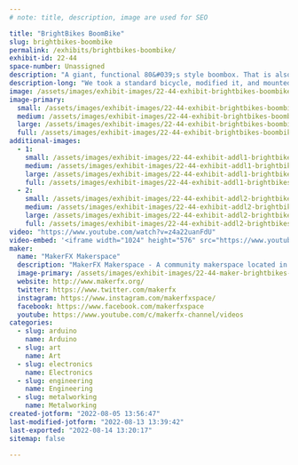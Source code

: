 ```yaml
---
# note: title, description, image are used for SEO

title: "BrightBikes BoomBike"
slug: brightbikes-boombike
permalink: /exhibits/brightbikes-boombike/
exhibit-id: 22-44
space-number: Unassigned
description: "A giant, functional 80&#039;s style boombox. That is also a bike!"
description-long: "We took a standard bicycle, modified it, and mounted a giant, functional 80&#039;s style boombox to the front. The BoomBike features a 900 watt sound system, and more than 16,000 LEDS!"
image: /assets/images/exhibit-images/22-44-exhibit-brightbikes-boombike-boombike-large.PNG
image-primary: 
  small: /assets/images/exhibit-images/22-44-exhibit-brightbikes-boombike-boombike-small.PNG
  medium: /assets/images/exhibit-images/22-44-exhibit-brightbikes-boombike-boombike-medium.PNG
  large: /assets/images/exhibit-images/22-44-exhibit-brightbikes-boombike-boombike-large.PNG
  full: /assets/images/exhibit-images/22-44-exhibit-brightbikes-boombike-boombike-full.PNG
additional-images: 
  - 1:
    small: /assets/images/exhibit-images/22-44-exhibit-addl1-brightbikes-boombike-21-180-exhibit-addl1-brightbikes-boombike-immerse-boombike-orlando-weekly-large-small.jpg
    medium: /assets/images/exhibit-images/22-44-exhibit-addl1-brightbikes-boombike-21-180-exhibit-addl1-brightbikes-boombike-immerse-boombike-orlando-weekly-large-medium.jpg
    large: /assets/images/exhibit-images/22-44-exhibit-addl1-brightbikes-boombike-21-180-exhibit-addl1-brightbikes-boombike-immerse-boombike-orlando-weekly-large-large.jpg
    full: /assets/images/exhibit-images/22-44-exhibit-addl1-brightbikes-boombike-21-180-exhibit-addl1-brightbikes-boombike-immerse-boombike-orlando-weekly-large-full.jpg
  - 2:
    small: /assets/images/exhibit-images/22-44-exhibit-addl2-brightbikes-boombike-21-180-exhibit-addl2-brightbikes-boombike-img-3226-large-small.jpg
    medium: /assets/images/exhibit-images/22-44-exhibit-addl2-brightbikes-boombike-21-180-exhibit-addl2-brightbikes-boombike-img-3226-large-medium.jpg
    large: /assets/images/exhibit-images/22-44-exhibit-addl2-brightbikes-boombike-21-180-exhibit-addl2-brightbikes-boombike-img-3226-large-large.jpg
    full: /assets/images/exhibit-images/22-44-exhibit-addl2-brightbikes-boombike-21-180-exhibit-addl2-brightbikes-boombike-img-3226-large-full.jpg
video: "https://www.youtube.com/watch?v=z4a22uanFdU"
video-embed: '<iframe width="1024" height="576" src="https://www.youtube.com/embed/z4a22uanFdU?feature=oembed" frameborder="0" allow="accelerometer; autoplay; clipboard-write; encrypted-media; gyroscope; picture-in-picture" allowfullscreen title="Experience the BoomBike at Maker Faire Orlando 2021"></iframe>'
maker: 
  name: "MakerFX Makerspace"
  description: "MakerFX Makerspace - A community makerspace located in Orlando, FL with the tools, resources and community to help you bring your idea to life!"
  image-primary: /assets/images/exhibit-images/22-44-maker-brightbikes-boombike-oip-medium.jpg
  website: http://www.makerfx.org/
  twitter: https://www.twitter.com/makerfx
  instagram: https://www.instagram.com/makerfxspace/
  facebook: https://www.facebook.com/makerfxspace
  youtube: https://www.youtube.com/c/makerfx-channel/videos
categories: 
  - slug: arduino
    name: Arduino
  - slug: art
    name: Art
  - slug: electronics
    name: Electronics
  - slug: engineering
    name: Engineering
  - slug: metalworking
    name: Metalworking
created-jotform: "2022-08-05 13:56:47"
last-modified-jotform: "2022-08-13 13:39:42"
last-exported: "2022-08-14 13:20:17"
sitemap: false

---
```

